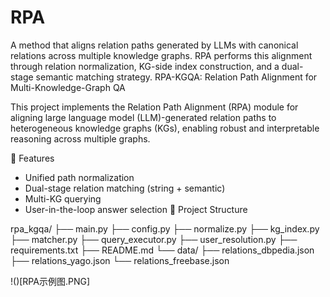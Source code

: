 # RPA
A method that aligns relation paths generated by LLMs with canonical relations across multiple knowledge graphs. RPA performs this alignment through relation normalization, KG-side index construction, and a dual-stage semantic matching strategy.
RPA-KGQA: Relation Path Alignment for Multi-Knowledge-Graph QA

This project implements the Relation Path Alignment (RPA) module for aligning large language model (LLM)-generated relation paths to heterogeneous knowledge graphs (KGs), enabling robust and interpretable reasoning across multiple graphs.

🧩 Features

- Unified path normalization
- Dual-stage relation matching (string + semantic)
- Multi-KG querying
- User-in-the-loop answer selection
📂 Project Structure

rpa_kgqa/
├── main.py
├── config.py
├── normalize.py
├── kg_index.py
├── matcher.py
├── query_executor.py
├── user_resolution.py
├── requirements.txt
├── README.md
└── data/
├── relations_dbpedia.json
├── relations_yago.json
└── relations_freebase.json

!()[RPA示例图.PNG]
